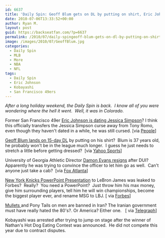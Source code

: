 ```yaml
---
id: 6637
title: 'Daily Spin: Geoff Blum gets on DL by putting on shirt, Eric Johnson dating Jessica Simpson, Iran Bans the Mullet'
date: 2010-07-06T13:33:52+00:00
author: Ryan M.
layout: post
guid: https://backseatfan.com/?p=6637
permalink: /2010/07/daily-spingeoff-blum-gets-on-dl-by-putting-on-shirt-eric-johnson-dating-jessica-simpson-iran-bans-the-mullet/
image: /images/2010/07/GeoffBlum.jpg
categories:
  - Daily Spin
  - MLB
  - More
  - NBA
  - NFL
tags:
  - Daily Spin
  - Eric Johnson
  - Kobayashi
  - San Francisco 49ers
---
```


<div class="entry">
  <p>
    <em>After a long holiday weekend, the Daily Spin is back.  I know all of you were wondering where the hell it went.  Well, it was in Colorado.</em>
  </p>

  <p>
    Former San Francisco 49er <a href="https://www.people.com/people/article/0,,20399672,00.html">Eric Johnson is dating Jessica Simpson</a>? I think this officially transfers the Jessica Simpson curse away from Tony Romo, even though they haven't dated in a while, he was still cursed. [via <a href="https://www.people.com/people/article/0,,20399672,00.html">People</a>]
  </p>

  <p>
    <a href="https://sports.yahoo.com/mlb/blog/big_league_stew/post/Geoff-Blum-lands-on-15-day-DL-with-shirt-wearing?urn=mlb,253694">Geoff Blum lands on 15-day DL</a> by putting on his shirt?  Blum is 37 years old, he probably won't be in the league much longer.  I guess he just needs to stretch a little before getting dressed?  [via <a href="https://sports.yahoo.com/mlb/blog/big_league_stew/post/Geoff-Blum-lands-on-15-day-DL-with-shirt-wearing?urn=mlb,253694">Yahoo Sports</a>]
  </p>

  <p>
    University of Georgia Athletic Director <a href="https://www.myfoxatlanta.com/dpp/news/UGA-President-to-Address-Evans-Resignation-20100706-am-sd">Damon Evans resigns</a> after DUI? Apparently he was trying to convince the officer to let him go as well.  Can't anyone just take a cab?  [via <a href="https://www.myfoxatlanta.com/dpp/news/UGA-President-to-Address-Evans-Resignation-20100706-am-sd">Fox Atlanta</a>]
  </p>

  <p>
    <a href="https://blogs.forbes.com/sportsmoney/2010/07/lebron-james-what-the-knicks-told-lebron-new-york-and-make-billion-dollars/">New York Knicks PowerPoint Presentation</a> to LeBron James was leaked to Forbes?  Really?  You need a PowerPoint?  Just throw him his max money, give him surrounding players, tell him he will win championships, become the biggest player ever, and rename MSG to LBJ. [ via <a href="https://blogs.forbes.com/sportsmoney/2010/07/lebron-james-what-the-knicks-told-lebron-new-york-and-make-billion-dollars/">Forbes</a>]
  </p>

  <p>
    <a href="https://www.telegraph.co.uk/news/worldnews/middleeast/iran/7873621/Iran-government-issues-style-guide-for-mens-hair.html">Mullets </a>and Pony Tails on men are banned in Iran? The Iranian government must have really hated the 80's?. Or America? Either one.   [ via <a href="https://www.telegraph.co.uk/news/worldnews/middleeast/iran/7873621/Iran-government-issues-style-guide-for-mens-hair.html">Telegraph</a>]
  </p>

  <p>
    Kobayashi was arrested after trying to jump on stage after the winner of Nathan's Hot Dog Eating Contest was announced.  He did not compete this year due to contract disputes.
  </p>

  <p>
  </p>
</div>
